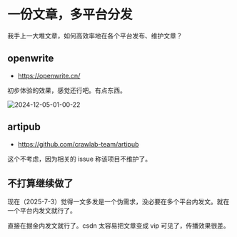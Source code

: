 # 一份文章，多平台分发

我手上一大堆文章，如何高效率地在各个平台发布、维护文章？

## openwrite

- https://openwrite.cn/

初步体验的效果，感觉还行吧。有点东西。

![2024-12-05-01-00-22](https://gh-img-store.ruan-cat.com/img/2024-12-05-01-00-22.png)

## artipub

- https://github.com/crawlab-team/artipub

这个不考虑，因为相关的 issue 称该项目不维护了。

## 不打算继续做了

现在（2025-7-3）觉得一文多发是一个伪需求，没必要在多个平台内发文。就在一个平台内发文就行了。

直接在掘金内发文就行了。csdn 太容易把文章变成 vip 可见了，传播效果很差。
